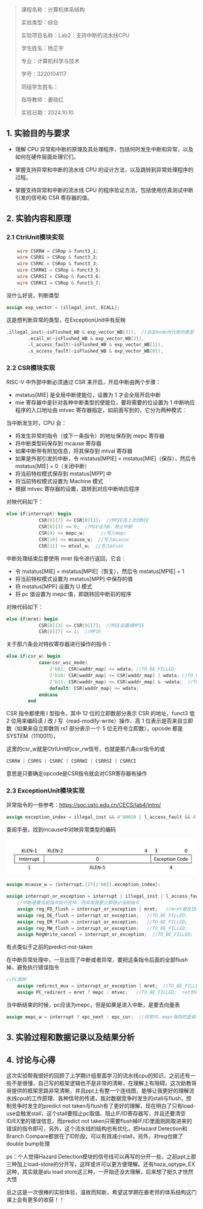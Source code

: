 > 课程名称：计算机体系结构
>
> 实验类型：综合
>
> 实验项目名称：Lab2：支持中断的流水线CPU
>
> 学生姓名：杨正宇
>
> 专业：计算机科学与技术
>
> 学号：3220104117
>
> 同组学生姓名：
>
> 指导教师：姜晓红
>
> 实验日期：2024.10.10



## 1. 实验目的与要求

- 理解 CPU 异常和中断的原理及其处理程序，包括何时发生中断和异常，以及如何在硬件层面处理它们。

- 掌握支持异常和中断的流水线 CPU 的设计方法，以及跳转到异常处理程序的过程。

- 掌握支持异常和中断的流水线 CPU 的程序验证方法，包括使用仿真测试中断引发的信号和 CSR 寄存器的值。




## 2. 实验内容和原理
### 2.1 CtrlUnit模块实现
```verilog
    wire CSRRW = CSRop & funct3_1;
    wire CSRRS = CSRop & funct3_2;
    wire CSRRC = CSRop & funct3_3;
    wire CSRRWI = CSRop & funct3_5;
    wire CSRRSI = CSRop & funct3_6;
    wire CSRRCI = CSRop & funct3_7;
```
没什么好说，判断类型

```verilog
assign exp_vector = {illegal_inst, ECALL};
```
这是想判断异常的类型，在ExceptionUnit中有反映
```verilog
.illegal_inst(~isFlushed_WB & exp_vector_WB[3]),  //自定mode所代表的类型
        .ecall_m(~isFlushed_WB & exp_vector_WB[2]),
        .l_access_fault(~isFlushed_WB & exp_vector_WB[1]),
        .s_access_fault(~isFlushed_WB & exp_vector_WB[0]),
```



### 2.2 CSR模块实现
RISC-V 中外部中断必须通过 CSR 来开启，开启中断由两个步骤：

- mstatus[MIE] 是全局中断使能位，设置为 1 才会全局开启中断
- mie 寄存器中是针对各种中断类型的使能位，要将需要的位设置为 1
中断响应程序的入口地址由 mtvec 寄存器指定，如前面写到的，它分为两种模式：


当中断发生时，CPU 会：
- 将发生异常的指令（或下一条指令）的地址保存到 mepc 寄存器
- 将中断类型码保存到 mcause 寄存器
- 如果中断带有附加信息，将其保存到 mtval 寄存器
- 如果是外部引发的中断，令 mstatus[MPIE] = mstatus[MIE]（保存），然后令 mstatus[MIE] = 0（关闭中断）
- 将当前特权模式保存到 mstatus[MPP] 中
- 将当前特权模式设置为 Machine 模式
- 根据 mtvec 寄存器的设置，跳转到对应中断响应程序

对映代码如下：
```verilog
else if(interrupt) begin
            CSR[0][7] <= CSR[0][3];  //MPIE存上次的MIE
            CSR[0][3] <= 0;  //MIE设为0，禁止中断
            CSR[9] <= mepc_w;      //写入mepc
            CSR[10] <= mcause_w;  //写入mcause
            CSR[11] <= mtval_w;  //写入mtval
```

中断处理结束后要使用 mret 指令进行返回，它会：
- 令 mstatus[MIE] = mstatus[MPIE]（恢复），然后令 mstatus[MPIE] = 1
- 将当前特权模式设置为 mstatus[MPP] 中保存的值
- 将 mstatus[MPP] 设置为 U 模式
- 将 pc 值设置为 mepc 值，即跳转回中断前的程序

对映代码如下：
```verilog
else if(mret) begin
            CSR[0][3] <= CSR[0][7];  //MIE设置成MPIE
            CSR[0][7] <= 1;  //MPIE
```

关于那六条会对特权寄存器进行操作的指令：
```verilog
else if(csr_w) begin
            case(csr_wsc_mode)
                2'b01: CSR[waddr_map] <= wdata; //TO_BE_FILLED;
                2'b10: CSR[waddr_map] <= CSR[waddr_map] | wdata; //TO_BE_FILLED;
                2'b11: CSR[waddr_map] <= CSR[waddr_map] & ~wdata;  //TO_BE_FILLED;
                default: CSR[waddr_map] <= wdata;
            endcase            
        end
```

CSR 指令都使用 I 型指令，其中 12 位的立即数部分表示 CSR 的地址，funct3 低 2 位用来编码读 / 改 / 写（read-modify-write）操作、高 1 位表示是否来自立即数（如果来自立即数则 rs1 部分表示一个 5 位无符号立即数），opcode 都是 SYSTEM（1110011）。

这里的csr_w就是CtrlUnit的csr_rw信号，也就是那六条csr指令的或
```verilog
CSRRW | CSRRS | CSRRC | CSRRWI | CSRRSI | CSRRCI
```
意思是只要确定opcode是CSR指令就会对CSR寄存器有操作


### 2.3 ExceptionUnit模块实现
异常指令的一些参考：https://soc.ustc.edu.cn/CECS/lab4/intro/

```verilog
assign exception_index = illegal_inst && 4'b0010 | l_access_fault && 4'b0101 | s_access_fault && 4'b0111 | ecall_m && 4'b1011;
```
查阅手册，找到mcause中对映异常类型的编码

![image-20241020170214898](assets/lab2_report/image-20241020170214898.png)

```verilog
assign mcause_w = {interrupt,{27{1'b0}},exception_index};
```



```verilog
assign interrupt_or_exception = interrupt | illegal_inst | l_access_fault | s_access_fault | ecall_m;
    //中断是要当前指令执行完毕，而异常是要立即停止当前指令
    assign reg_FD_flush = interrupt_or_exception | mret;   //mret是在ID阶段得到，他的下一条指令进入了IF，需要被冲刷掉
    assign reg_DE_flush = interrupt_or_exception;   //TO_BE_FILLED;
    assign reg_EM_flush = interrupt_or_exception;   //TO_BE_FILLED;
    assign reg_MW_flush = interrupt_or_exception;   //TO_BE_FILLED;
    assign RegWrite_cancel = interrupt_or_exception;  //TO_BE_FILLED;
```

有点类似于之前的predict-not-taken

在中断异常处理中，一旦出现了中断或者异常，要把这条指令后面的全部flush掉，避免执行错误指令


```verilog
//PC跳转
    assign redirect_mux = interrupt_or_exception | mret;  //TO_BE_FILLED;  //1的时候是异常处理的pc，0的时候是IF阶段的
    assign PC_redirect = mret ? mepc : mtvec;   //TO_BE_FILLED;  ret的时候，PC跳转到mepc，中断和异常的时候跳转到mvec
```
当中断结束的时候，pc应该为mepc，但是如果是进入中断，是要去向量表

```verilog
assign mepc_w = interrupt ? epc_next : epc_cur;  //异常时，mepc保存的是异常的指令；中断时，mepc保存的是下一条指令
```


## 3. 实验过程和数据记录以及结果分析


## 4. 讨论与心得

这次实验帮我很好的回顾了上学期计组里面学习的流水线cpu的知识，之前还有一些不是很懂，自己写的框架逻辑也不是非常的清晰，在理解上有阻碍。这次助教哥哥提供的框架思路非常清晰，并且ppt上有整一个连线图，能够让我更好的理解流水线cpu的工作原理、各种信号的传递，我对数据竞争时发生的stall与flush，控制竞争时发生的predict not taken与flush有了更好的理解，现在明白了只有load-use会触发stall，这个stall要阻止pc取值、阻止IF/ID寄存器写，并且还要清空ID/EX里的错误信息，而predict not taken只需要flush掉IF/ID里面刚刚取进来的错误的指令即可，另外，这个流水线的结构也有优化，把Hazard Detection和Branch Compare都放在了ID阶段，可以有效减小stall，另外，对reg也做了double bump处理

ps：个人觉得Hazard Detection模块的信号线可以再写的分开一些，之前ppt上那三种加上load-store的分开写，这样或许可以更方便理解。还有haza_optype_EX这种，其实就是alu load store这三种，一开始还没大理解，后来想了挺久才恍然大悟

总之这是一次很棒的实验体验，温故而知新，希望这学期在姜老师的体系结构这门课上会有更多的收获！！